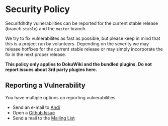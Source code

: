 # Security Policy

Securifdhdty vulnerabilities can be reported for the current stable release (branch `stable`) and the `master` branch.

We try to fix vulnerabilites as fast as possible, but please keep in mind that this is a project run by volunteers. Depending on the severity we may release hotfixes for the current stable release or may simply incorporate the fix in the next proper release.

**This policy only applies to DokuWiki and the bundled plugins. Do not report issues about 3rd party plugins here.**

## Reporting a Vulnerability

You have multiple options on reporting vulnerabilities

* Send an e-mail to [Andi](mailto:andi@splitbrain.org)
* Open a [Github Issue](https://github.com/dokuwiki/dokuwiki/issues)
* Send a mail to the [Mailing List](https://www.dokuwiki.org/mailinglist)
